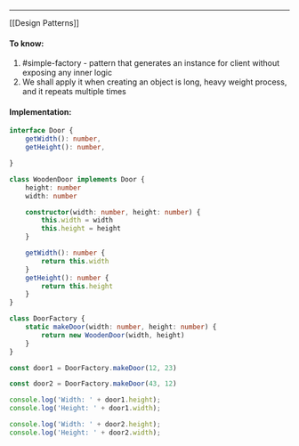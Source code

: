 ***
[[Design Patterns]]
#### To know:
1. #simple-factory - pattern that generates an instance for client without exposing any inner logic 
2. We shall apply it when creating an object is long, heavy weight process, and it repeats multiple times
#### Implementation:
```ts 
interface Door {
    getWidth(): number,
    getHeight(): number,

}

class WoodenDoor implements Door {
    height: number
    width: number

    constructor(width: number, height: number) {
        this.width = width
        this.height = height
    }

    getWidth(): number {
        return this.width
    }
    getHeight(): number {
        return this.height
    }
}

class DoorFactory {
    static makeDoor(width: number, height: number) {
        return new WoodenDoor(width, height)
    }
}

const door1 = DoorFactory.makeDoor(12, 23)

const door2 = DoorFactory.makeDoor(43, 12)

console.log('Width: ' + door1.height);
console.log('Height: ' + door1.width);

console.log('Width: ' + door2.height);
console.log('Height: ' + door2.width);
```

```go 

```